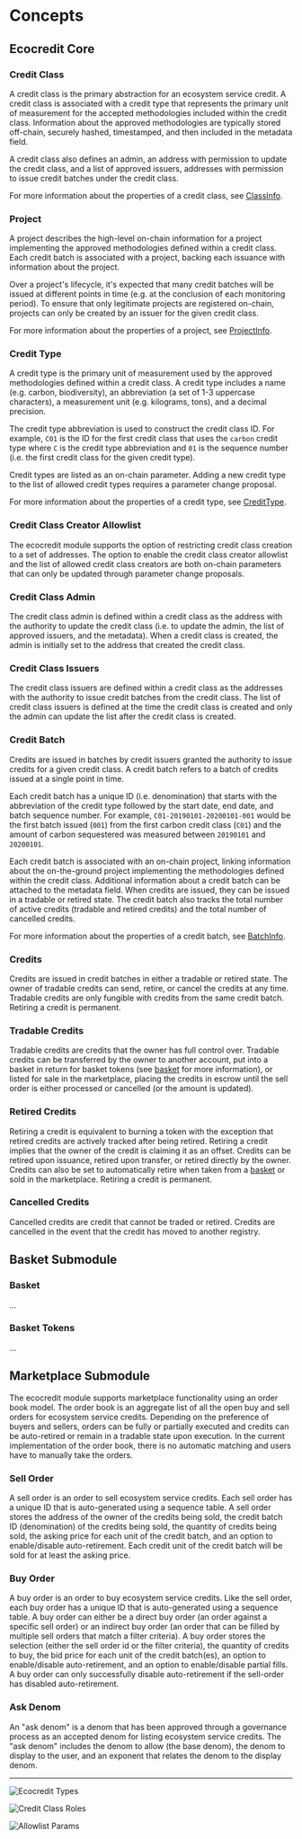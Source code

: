 # Concepts

## Ecocredit Core

### Credit Class

A credit class is the primary abstraction for an ecosystem service credit. A credit class is associated with a credit type that represents the primary unit of measurement for the accepted methodologies included within the credit class. Information about the approved methodologies are typically stored off-chain, securely hashed, timestamped, and then included in the metadata field.

A credit class also defines an admin, an address with permission to update the credit class, and a list of approved issuers, addresses with permission to issue credit batches under the credit class.

For more information about the properties of a credit class, see [ClassInfo](https://buf.build/regen/regen-ledger/docs/main/regen.ecocredit.v1#regen.ecocredit.v1.ClassInfo).

### Project

A project describes the high-level on-chain information for a project implementing the approved methodologies defined within a credit class. Each credit batch is associated with a project, backing each issuance with information about the project.

Over a project's lifecycle, it's expected that many credit batches will be issued at different points in time (e.g. at the conclusion of each monitoring period). To ensure that only legitimate projects are registered on-chain, projects can only be created by an issuer for the given credit class.

For more information about the properties of a project, see [ProjectInfo](https://buf.build/regen/regen-ledger/docs/main/regen.ecocredit.v1#regen.ecocredit.v1.ProjectInfo).

### Credit Type

A credit type is the primary unit of measurement used by the approved methodologies defined within a credit class. A credit type includes a name (e.g. carbon, biodiversity), an abbreviation (a set of 1-3 uppercase characters), a measurement unit (e.g. kilograms, tons), and a decimal precision.

The credit type abbreviation is used to construct the credit class ID. For example, `C01` is the ID for the first credit class that uses the `carbon` credit type where `C` is the credit type abbreviation and `01` is the sequence number (i.e. the first credit class for the given credit type).

Credit types are listed as an on-chain parameter. Adding a new credit type to the list of allowed credit types requires a parameter change proposal.

For more information about the properties of a credit type, see [CreditType](https://buf.build/regen/regen-ledger/docs/main/regen.ecocredit.v1#regen.ecocredit.v1.CreditType).

### Credit Class Creator Allowlist

The ecocredit module supports the option of restricting credit class creation to a set of addresses. The option to enable the credit class creator allowlist and the list of allowed credit class creators are both on-chain parameters that can only be updated through parameter change proposals.

### Credit Class Admin

The credit class admin is defined within a credit class as the address with the authority to update the credit class (i.e. to update the admin, the list of approved issuers, and the metadata). When a credit class is created, the admin is initially set to the address that created the credit class.

### Credit Class Issuers

The credit class issuers are defined within a credit class as the addresses with the authority to issue credit batches from the credit class. The list of credit class issuers is defined at the time the credit class is created and only the admin can update the list after the credit class is created.

### Credit Batch

Credits are issued in batches by credit issuers granted the authority to issue credits for a given credit class. A credit batch refers to a batch of credits issued at a single point in time.

Each credit batch has a unique ID (i.e. denomination) that starts with the abbreviation of the credit type followed by the start date, end date, and batch sequence number. For example, `C01-20190101-20200101-001` would be the first batch issued (`001`) from the first carbon credit class (`C01`) and the amount of carbon sequestered was measured between `20190101` and `20200101`.

Each credit batch is associated with an on-chain project, linking information about the on-the-ground project implementing the methodologies defined within the credit class. Additional information about a credit batch can be attached to the metadata field. When credits are issued, they can be issued in a tradable or retired state. The credit batch also tracks the total number of active credits (tradable and retired credits) and the total number of cancelled credits.

For more information about the properties of a credit batch, see [BatchInfo](https://buf.build/regen/regen-ledger/docs/main/regen.ecocredit.v1#regen.ecocredit.v1.BatchInfo).

### Credits

Credits are issued in credit batches in either a tradable or retired state. The owner of tradable credits can send, retire, or cancel the credits at any time. Tradable credits are only fungible with credits from the same credit batch. Retiring a credit is permanent.

### Tradable Credits

Tradable credits are credits that the owner has full control over. Tradable credits can be transferred by the owner to another account, put into a basket in return for basket tokens (see [basket](#basket-submodule) for more information), or listed for sale in the marketplace, placing the credits in escrow until the sell order is either processed or cancelled (or the amount is updated).

### Retired Credits

Retiring a credit is equivalent to burning a token with the exception that retired credits are actively tracked after being retired. Retiring a credit implies that the owner of the credit is claiming it as an offset. Credits can be retired upon issuance, retired upon transfer, or retired directly by the owner. Credits can also be set to automatically retire when taken from a [basket](#basket-submodule) or sold in the marketplace. Retiring a credit is permanent.

### Cancelled Credits

Cancelled credits are credit that cannot be traded or retired. Credits are cancelled in the event that the credit has moved to another registry.

## Basket Submodule

### Basket

...

### Basket Tokens

...

## Marketplace Submodule

The ecocredit module supports marketplace functionality using an order book model. The order book is an aggregate list of all the open buy and sell orders for ecosystem service credits. Depending on the preference of buyers and sellers, orders can be fully or partially executed and credits can be auto-retired or remain in a tradable state upon execution. In the current implementation of the order book, there is no automatic matching and users have to manually take the orders.

### Sell Order

A sell order is an order to sell ecosystem service credits. Each sell order has a unique ID that is auto-generated using a sequence table. A sell order stores the address of the owner of the credits being sold, the credit batch ID (denomination) of the credits being sold, the quantity of credits being sold, the asking price for each unit of the credit batch, and an option to enable/disable auto-retirement. Each credit unit of the credit batch will be sold for at least the asking price.

### Buy Order

A buy order is an order to buy ecosystem service credits. Like the sell order, each buy order has a unique ID that is auto-generated using a sequence table. A buy order can either be a direct buy order (an order against a specific sell order) or an indirect buy order (an order that can be filled by multiple sell orders that match a filter criteria). A buy order stores the selection (either the sell order id or the filter criteria), the quantity of credits to buy, the bid price for each unit of the credit batch(es), an option to enable/disable auto-retirement, and an option to enable/disable partial fills. A buy order can only successfully disable auto-retirement if the sell-order has disabled auto-retirement.

### Ask Denom

An "ask denom" is a denom that has been approved through a governance process as an accepted denom for listing ecosystem service credits. The "ask denom" includes the denom to allow (the base denom), the denom to display to the user, and an exponent that relates the denom to the display denom.

---

![Ecocredit Types](./assets/types.png)

![Credit Class Roles](./assets/roles.png)

![Allowlist Params](./assets/params.png)
